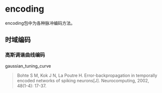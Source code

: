 # encoding
encoding包中为各种脉冲编码方法。  
## 时域编码
### 高斯调谐曲线编码

gaussian_tuning_curve  

>Bohte S M, Kok J N, La Poutre H. Error-backpropagation in temporally encoded networks of spiking neurons[J]. Neurocomputing, 2002, 48(1-4): 17-37.
